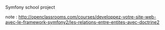 Symfony school project


note : http://openclassrooms.com/courses/developpez-votre-site-web-avec-le-framework-symfony2/les-relations-entre-entites-avec-doctrine2
